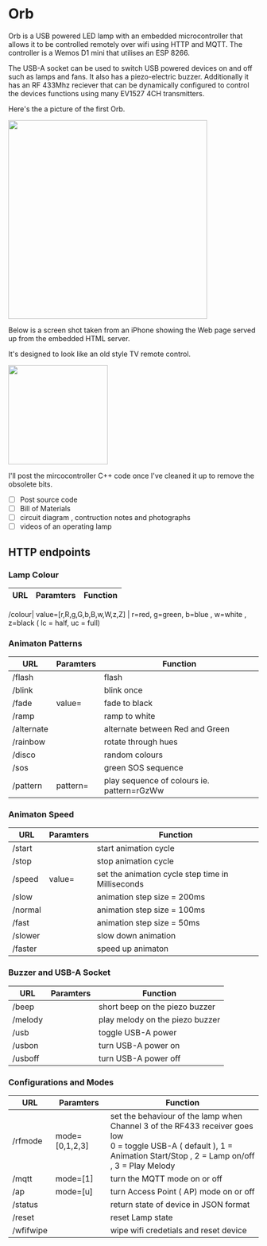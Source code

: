 # Orb

Orb is a USB powered LED lamp with an embedded microcontroller that allows it to be controlled remotely over wifi using HTTP and MQTT. The controller is a Wemos D1 mini that utilises an ESP 8266. 

The USB-A socket can be used to switch USB powered devices on and off such as lamps and fans. It also has a piezo-electric buzzer. Additionally it has an RF 433Mhz reciever that can be dynamically configured to control the devices functions using many EV1527 4CH transmitters.


Here's the a picture of the first Orb. 

<img src="https://user-images.githubusercontent.com/2019989/41097744-677b9d02-6a9c-11e8-8952-004872332f09.jpg" width=400>


Below is a screen shot taken from an iPhone showing the Web page served up from the embedded HTML server.

It's designed to look like an old style TV remote control.

<img src="https://user-images.githubusercontent.com/2019989/41035960-b4d279c0-69d1-11e8-82b0-8630fc84b622.jpg" width=200>

I'll post the mircocontroller C++ code once I've cleaned it up to remove the obsolete bits.
- [ ] Post source code
- [ ] Bill of Materials
- [ ] circuit diagram , contruction notes and photographs
- [ ] videos of an operating lamp

## HTTP endpoints

### Lamp Colour
URL | Paramters | Function
------------ | ------------- | -------------

/colour| value=[r,R,g,G,b,B,w,W,z,Z] | r=red, g=green, b=blue , w=white , z=black ( lc = half, uc = full)

### Animaton Patterns
URL | Paramters | Function
------------ | ------------- | -------------
/flash |  | flash
/blink |  | blink once
/fade | value= | fade to black
/ramp |  | ramp to white
/alternate |  | alternate between Red and Green
/rainbow |  | rotate through hues
/disco |  | random colours
/sos |  | green SOS sequence
/pattern | pattern= | play sequence of colours ie. pattern=rGzWw


### Animaton Speed
URL | Paramters | Function
------------ | ------------- | -------------
/start |  | start animation cycle
/stop |  | stop animation cycle
/speed | value= | set the animation cycle step time in Milliseconds
/slow |  | animation step size = 200ms
/normal |  | animation step size = 100ms
/fast |  | animation step size = 50ms
/slower |  | slow down animation
/faster |  | speed up animaton

### Buzzer and USB-A Socket
URL | Paramters | Function
------------ | ------------- | -------------
/beep |  | short beep on the piezo buzzer
/melody |  | play melody on the piezo buzzer
/usb |  | toggle USB-A power
/usbon |  | turn USB-A power on
/usboff |  | turn USB-A power off

### Configurations and Modes
URL | Paramters | Function
------------ | ------------- | -------------
/rfmode | mode=[0,1,2,3] | set the behaviour of the lamp when Channel 3 of the RF433 receiver goes low </br> 0 = toggle USB-A  ( default ), 1 = Animation Start/Stop , 2 = Lamp on/off , 3 = Play Melody
/mqtt | mode=[1] | turn the MQTT mode on or off
/ap | mode=[u] | turn Access Point ( AP) mode on or off
/status |  | return state of device in JSON format
/reset | | reset Lamp state
/wfifwipe | | wipe wifi credetials and reset device
